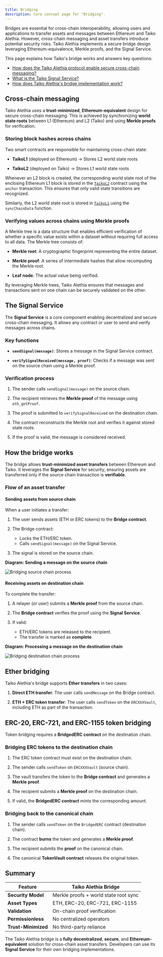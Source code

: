 ```yaml
---
title: Bridging
description: Core concept page for "Bridging".
---
```


Bridges are essential for cross-chain interoperability, allowing users and applications to transfer assets and messages between Ethereum and Taiko Alethia. However, cross-chain messaging and asset transfers introduce potential security risks. Taiko Alethia implements a secure bridge design leveraging Ethereum-equivalence, Merkle proofs, and the Signal Service.

This page explains how Taiko's bridge works and answers key questions:

- [How does the Taiko Alethia protocol enable secure cross-chain messaging?](#cross-chain-messaging)
- [What is the Taiko Signal Service?](#the-signal-service)
- [How does Taiko Alethia's bridge implementation work?](#how-the-bridge-works)

## Cross-chain messaging

Taiko Alethia uses a **trust-minimized**, **Ethereum-equivalent** design for secure cross-chain messaging. This is achieved by synchronizing **world state roots** between L1 (Ethereum) and L2 (Taiko) and using **Merkle proofs** for verification.

### Storing block hashes across chains

Two smart contracts are responsible for maintaining cross-chain state:

- **TaikoL1** (deployed on Ethereum) → Stores L2 world state roots

- **TaikoL2** (deployed on Taiko) → Stores L1 world state roots

Whenever an L2 block is created, the corresponding world state root of the enclosing Ethereum L1 block is stored in the [`TaikoL2`](https://github.com/taikoxyz/taiko-mono/blob/taiko-alethia-protocol-v1.11.0/packages/protocol/contracts/layer2/based/TaikoL2.sol#L155) contract using the `anchor` transaction. This ensures that only valid state transitions are recognized.

Similarly, the L2 world state root is stored in [`TaikoL1`](https://github.com/taikoxyz/taiko-mono/blob/taiko-alethia-protocol-v1.11.0/packages/protocol/contracts/layer1/based/LibVerifying.sol#L165) using the `syncChainData` function.

### Verifying values across chains using Merkle proofs

A Merkle tree is a data structure that enables efficient verification of whether a specific value exists within a dataset without requiring full access to all data. The Merkle tree consists of:

- **Merkle root**: A cryptographic fingerprint representing the entire dataset.

- **Merkle proof**: A series of intermediate hashes that allow recomputing the Merkle root.

- **Leaf node**: The actual value being verified.

By leveraging Merkle trees, Taiko Alethia ensures that messages and transactions sent on one chain can be securely validated on the other.

## The Signal Service

The **Signal Service** is a core component enabling decentralized and secure cross-chain messaging. It allows any contract or user to send and verify messages across chains.

### Key functions

- **`sendSignal(message)`**: Stores a message in the Signal Service contract.

- **`verifySignalReceived(message, proof)`**: Checks if a message was sent on the source chain using a Merkle proof.

### Verification process

1. The sender calls `sendSignal(message)` on the source chain.

2. The recipient retrieves the **Merkle proof** of the message using `eth_getProof`.

3. The proof is submitted to `verifySignalReceived` on the destination chain.

4. The contract reconstructs the Merkle root and verifies it against stored state roots.

5. If the proof is valid, the message is considered received.

## How the bridge works

The bridge allows **trust-minimized asset transfers** between Ethereum and Taiko. It leverages the **Signal Service** for security, ensuring assets are transferred only if the source chain transaction is **verifiable**.

### Flow of an asset transfer

#### Sending assets from source chain

When a user initiates a transfer:

1. The user sends assets (ETH or ERC tokens) to the **Bridge contract**.

2. The Bridge contract:

   - Locks the ETH/ERC token.
   - Calls `sendSignal(message)` on the Signal Service.

3. The signal is stored on the source chain.

**Diagram: Sending a message on the source chain**

![Bridging source chain process](~/assets/content/docs/taiko-alethia-protocol/bridging-source-chain.webp)

#### Receiving assets on destination chain

To complete the transfer:

1. A relayer (or user) submits a **Merkle proof** from the source chain.

2. The **Bridge contract** verifies the proof using the **Signal Service**.

3. If valid:

   - ETH/ERC tokens are released to the recipient.
   - The transfer is marked as **complete**.

**Diagram: Processing a message on the destination chain**

![Bridging destination chain process](~/assets/content/docs/taiko-alethia-protocol/bridging-dest-chain.webp)

## Ether bridging

Taiko Alethia's bridge supports **Ether transfers** in two cases:

1. **Direct ETH transfer**: The user calls `sendMessage` on the Bridge contract.

2. **ETH + ERC token transfer**: The user calls `sendToken` on the `ERCXXXVault`, including ETH as part of the transaction.

## ERC-20, ERC-721, and ERC-1155 token bridging

Token bridging requires a **BridgedERC contract** on the destination chain.

### Bridging ERC tokens to the destination chain

1. The ERC token contract must exist on the destination chain.

2. The sender calls `sendToken` on `ERCXXXVault` (source chain).

3. The vault transfers the token to the **Bridge contract** and generates a **Merkle proof**.

4. The recipient submits a **Merkle proof** on the destination chain.

5. If valid, the **BridgedERC contract** mints the corresponding amount.

### Bridging back to the canonical chain

1. The sender calls `sendToken` on the `BridgedERC` contract (destination chain).

2. The contract **burns** the token and generates a **Merkle proof**.

3. The recipient submits the **proof** on the canonical chain.

4. The canonical **TokenVault contract** releases the original token.

## Summary

| Feature             | Taiko Alethia Bridge                  |
| ------------------- | ------------------------------------- |
| **Security Model**  | Merkle proofs + world state root sync |
| **Asset Types**     | ETH, ERC-20, ERC-721, ERC-1155        |
| **Validation**      | On-chain proof verification           |
| **Permissionless**  | No centralized operators              |
| **Trust-Minimized** | No third-party reliance               |

The Taiko Alethia bridge is a **fully decentralized**, **secure**, and **Ethereum-equivalent** solution for cross-chain asset transfers. Developers can use its **Signal Service** for their own bridging implementations.
